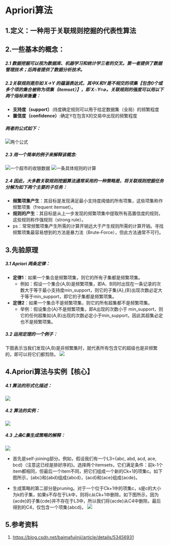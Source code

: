 # Apriori算法
## 1.定义：一种用于关联规则挖掘的代表性算法

## 2.一些基本的概念：
##### 2.1 数据挖掘可以视为数据库、机器学习和统计学三者的交叉。第一者提供了数据管理技术；后两者提供了数据分析技术。

##### 2.2关联规则是形如 X→Y 的蕴涵表达式，其中X和Y是不相交的项集【包含0个或多个项的集合被称为项集（itemset）】，即 X∩Y=∅。关联规则的强度可以用以下两个指标来衡量：

- **支持度（support）**:持度确定规则可以用于给定数据集（全局）的频繁程度
- **置信度（confidence）**:确定Y在包含X的交易中出现的频繁程度
 
##### 两者的公式如下：

![两个公式](https://i.imgur.com/Vj5fJOU.png)

##### 2.3 用一个简单的例子来解释该概念:

![一个超市的收银数据](https://i.imgur.com/IyVm2dp.png)
![一条具体规则的计算](https://i.imgur.com/539NJ9K.png)

##### 2.4 因此，大多数关联规则挖掘算法通常采用的一种策略是，将关联规则挖掘任务分解为如下两个主要的子任务：

- **频繁项集产生**：其目标是发现满足最小支持度阈值的所有项集，这些项集称作频繁项集（frequent itemset）。
- **规则的产生**：其目标是从上一步发现的频繁项集中提取所有高置信度的规则，这些规则称作强规则（strong rule）。
- ps：常常频繁项集产生所需的计算开销远大于产生规则所需的计算开销。寻找频繁项集最容易想到的方法是暴力法（Brute-Force），但此方法通常不可行。

## 3.先验原理
##### 3.1 Apriori 两条定律：
- **定律1**：如果一个集合是频繁项集，则它的所有子集都是频繁项集。
	- 例如：假设一个集合{A,B}是频繁项集，即A、B同时出现在一条记录的次数大于等于最小支持度min_support，则它的子集{A},{B}出现次数必定大于等于min_support，即它的子集都是频繁项集。
- **定律2**：如果一个集合不是频繁项集，则它的所有超集都不是频繁项集。
	- 举例：假设集合{A}不是频繁项集，即A出现的次数小于 min_support，则它的任何超集如{A,B}出现的次数必定小于min_support，因此其超集必定也不是频繁项集。
##### 3.2 运用定理的一个例子：
下图表示当我们发现{A,B}是非频繁集时，就代表所有包含它的超级也是非频繁的，即可以将它们都剪除。
![](https://i.imgur.com/jZAYQjv.png)

## 4.Apriori算法与实例【核心】
##### 4.1 算法的形式化描述：
![](https://i.imgur.com/WhFtqJU.png)
##### 4.2 算法的实例：
![](https://i.imgur.com/ci0QiC2.png)
##### 4.3 上条C集生成策略的解释：
![](https://i.imgur.com/3tYCLrW.png)

- 首先是self-joining部分。例如，假设我们有一个L3={abc, abd, acd, ace, bcd}（注意这已经是排好序的}。选择两个itemsets，它们满足条件：前k-1个item都相同，但最后一个item不同，把它们组成一个新的Ck+1的项集c。如下图所示，{abc}和{abd}组成{abcd}，{acd}和{ace}组成{acde}。

- 生成策略的第二部分是pruning。对于一个位于Ck+1中的项集c，s是c的大小为k的子集，如果s不存在于Lk中，则将c从Ck+1中删除。如下图所示，因为{acde}的子集{cde}并不存在于L3中，所以我们将{acde}从C4中删除。最后得到的C4，仅包含一个项集{abcd}。 
![](https://i.imgur.com/p35dBEl.png)

## 5.参考资料
1. https://blog.csdn.net/baimafujinji/article/details/53456931
